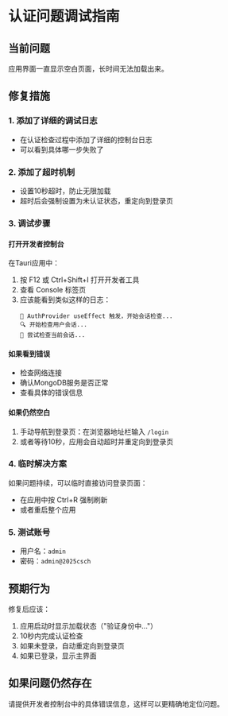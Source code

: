 # 认证问题调试指南

## 当前问题
应用界面一直显示空白页面，长时间无法加载出来。

## 修复措施

### 1. 添加了详细的调试日志
- 在认证检查过程中添加了详细的控制台日志
- 可以看到具体哪一步失败了

### 2. 添加了超时机制
- 设置10秒超时，防止无限加载
- 超时后会强制设置为未认证状态，重定向到登录页

### 3. 调试步骤

#### 打开开发者控制台
在Tauri应用中：
1. 按 F12 或 Ctrl+Shift+I 打开开发者工具
2. 查看 Console 标签页
3. 应该能看到类似这样的日志：
   ```
   🚀 AuthProvider useEffect 触发，开始会话检查...
   🔍 开始检查用户会话...
   📡 尝试检查当前会话...
   ```

#### 如果看到错误
- 检查网络连接
- 确认MongoDB服务是否正常
- 查看具体的错误信息

#### 如果仍然空白
1. 手动导航到登录页：在浏览器地址栏输入 `/login`
2. 或者等待10秒，应用会自动超时并重定向到登录页

### 4. 临时解决方案
如果问题持续，可以临时直接访问登录页面：
- 在应用中按 Ctrl+R 强制刷新
- 或者重启整个应用

### 5. 测试账号
- 用户名：`admin`
- 密码：`admin@2025csch`

## 预期行为
修复后应该：
1. 应用启动时显示加载状态（"验证身份中..."）
2. 10秒内完成认证检查
3. 如果未登录，自动重定向到登录页
4. 如果已登录，显示主界面

## 如果问题仍然存在
请提供开发者控制台中的具体错误信息，这样可以更精确地定位问题。
